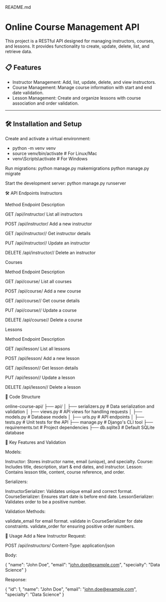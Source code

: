 README.md
# Online Course Management API

This project is a RESTful API designed for managing instructors, courses, and lessons. It provides functionality to create, update, delete, list, and retrieve data.

## 📋 Features

- Instructor Management: Add, list, update, delete, and view instructors.
- Course Management: Manage course information with start and end date validation.
- Lesson Management: Create and organize lessons with course association and order validation.

---

## 🛠 Installation and Setup



Create and activate a virtual environment:
- python -m venv venv
- source venv/bin/activate  # For Linux/Mac
- venv\Scripts\activate     # For Windows







Run migrations:
python manage.py makemigrations
python manage.py migrate



Start the development server:
python manage.py runserver




🛠 API Endpoints
Instructors



Method
Endpoint
Description




GET
/api/instructor/
List all instructors


POST
/api/instructor/
Add a new instructor


GET
/api/instructor/<id>/
Get instructor details


PUT
/api/instructor/<id>/
Update an instructor


DELETE
/api/instructor/<id>/
Delete an instructor



Courses



Method
Endpoint
Description




GET
/api/course/
List all courses


POST
/api/course/
Add a new course


GET
/api/course/<id>/
Get course details


PUT
/api/course/<id>/
Update a course


DELETE
/api/course/<id>/
Delete a course



Lessons



Method
Endpoint
Description




GET
/api/lesson/
List all lessons


POST
/api/lesson/
Add a new lesson


GET
/api/lesson/<id>/
Get lesson details


PUT
/api/lesson/<id>/
Update a lesson


DELETE
/api/lesson/<id>/
Delete a lesson




📂 Code Structure

online-course-api/
├── api/
│   ├── serializers.py       # Data serialization and validation
│   ├── views.py             # API views for handling requests
│   ├── models.py            # Database models
│   ├── urls.py              # API endpoints
│   ├── tests.py             # Unit tests for the API
├── manage.py                # Django's CLI tool
├── requirements.txt         # Project dependencies
├── db.sqlite3               # Default SQLite database

🔧 Key Features and Validation


Models:

Instructor: Stores instructor name, email (unique), and specialty.
Course: Includes title, description, start & end dates, and instructor.
Lesson: Contains lesson title, content, course reference, and order.



Serializers:

InstructorSerializer: Validates unique email and correct format.
CourseSerializer: Ensures start date is before end date.
LessonSerializer: Validates order to be a positive number.



Validation Methods:

validate_email for email format.
validate in CourseSerializer for date constraints.
validate_order for ensuring positive order numbers.




🚀 Usage
Add a New Instructor
Request:


POST /api/instructors/
Content-Type: application/json

Body:


{
  "name": "John Doe",
  "email": "john.doe@example.com",
  "specialty": "Data Science"
}

Response:


{
  "id": 1,
  "name": "John Doe",
  "email": "john.doe@example.com",
  "specialty": "Data Science"
}

